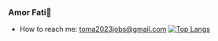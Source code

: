 ### Amor Fati👋  
- How to reach me: toma2023jobs@gmail.com
[![Top Langs](https://github-readme-stats.vercel.app/api/top-langs/?username=likeketchup&layout=compact)](https://github.com/anuraghazra/github-readme-stats)
<!--
**likeketchup/likeketchup** is a ✨ _special_ ✨ repository because its `README.md` (this file) appears on your GitHub profile.

-->
